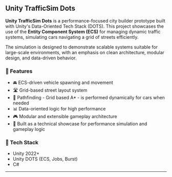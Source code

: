 ## Unity TrafficSim Dots

**Unity TrafficSim Dots** is a performance-focused city builder prototype built with Unity's Data-Oriented Tech Stack (DOTS). This project showcases the use of the **Entity Component System (ECS)** for managing dynamic traffic systems, simulating cars navigating a grid of streets efficiently.

The simulation is designed to demonstrate scalable systems suitable for large-scale environments, with an emphasis on clean architecture, modular design, and data-driven behavior.

### 🔧 Features
- 🚘 ECS-driven vehicle spawning and movement
- 🛣️ Grid-based street layout system
- 🔄 Pathfinding - Grid based A* - is performed dynamically for cars when needed
- 📊 Data-oriented logic for high performance
- 🎮 Modular and extensible gameplay architecture
- 🧪 Built as a technical showcase for performance simulation and gameplay logic

### 🧠 Tech Stack
- Unity 2022+
- Unity DOTS (ECS, Jobs, Burst)
- C#

---


